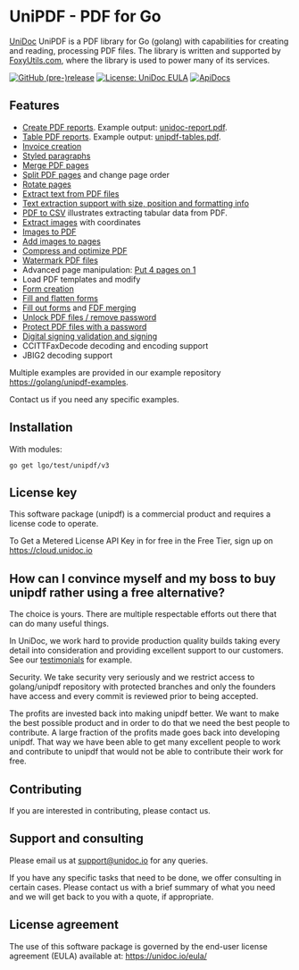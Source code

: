 # UniPDF - PDF for Go

[UniDoc](http://unidoc.io) UniPDF is a PDF library for Go (golang) with capabilities for
creating and reading, processing PDF files. The library is written and supported by
[FoxyUtils.com](https://foxyutils.com), where the library is used to power many of its services.

[![GitHub (pre-)release](https://img.shields.io/github/release/unidoc/unipdf/all.svg)](https://lgo/test/unipdf/releases)
[![License: UniDoc EULA](https://img.shields.io/badge/license-UniDoc%20EULA-blue)](https://unidoc.io/eula/)
[![ApiDocs](https://img.shields.io/badge/godoc-reference-blue.svg)](https://apidocs.unidoc.io/unipdf/latest/)

## Features

- [Create PDF reports](https://golang/unipdf-examples/blob/master/report/pdf_report.go). Example output: [unidoc-report.pdf](https://golang/unipdf-examples/blob/master/report/unidoc-report.pdf).
- [Table PDF reports](https://golang/unipdf-examples/blob/master/report/pdf_tables.go). Example output: [unipdf-tables.pdf](https://golang/unipdf-examples/blob/master/report/unipdf-tables.pdf).
- [Invoice creation](https://unidoc.io/news/simple-invoices)
- [Styled paragraphs](https://golang/unipdf-examples/blob/master/report/pdf_formatted_text.go)
- [Merge PDF pages](https://golang/unipdf-examples/blob/master/pages/pdf_merge.go)
- [Split PDF pages](https://golang/unipdf-examples/blob/master/pages/pdf_split.go) and change page order
- [Rotate pages](https://golang/unipdf-examples/blob/master/pages/pdf_rotate.go)
- [Extract text from PDF files](https://golang/unipdf-examples/blob/master/extract/pdf_extract_text.go)
- [Text extraction support with size, position and formatting info](https://golang/unipdf-examples/blob/master/text/pdf_text_locations.go)
- [PDF to CSV](https://golang/unipdf-examples/blob/master/text/pdf_to_csv.go) illustrates extracting tabular data from PDF.
- [Extract images](https://golang/unipdf-examples/blob/master/extract/pdf_extract_images.go) with coordinates
- [Images to PDF](https://golang/unipdf-examples/blob/master/image/pdf_images_to_pdf.go)
- [Add images to pages](https://golang/unipdf-examples/blob/master/image/pdf_add_image_to_page.go)
- [Compress and optimize PDF](https://golang/unipdf-examples/blob/master/compress/pdf_optimize.go)
- [Watermark PDF files](https://golang/unipdf-examples/blob/master/image/pdf_watermark_image.go)
- Advanced page manipulation: [Put 4 pages on 1](https://golang/unipdf-examples/blob/master/pages/pdf_4up.go)
- Load PDF templates and modify
- [Form creation](https://golang/unipdf-examples/blob/master/forms/pdf_form_add.go)
- [Fill and flatten forms](https://golang/unipdf-examples/blob/master/forms/pdf_form_flatten.go)
- [Fill out forms](https://golang/unipdf-examples/blob/master/forms/pdf_form_fill_json.go) and [FDF merging](https://golang/unipdf-examples/blob/master/forms/pdf_form_fill_fdf_merge.go)
- [Unlock PDF files / remove password](https://golang/unipdf-examples/blob/master/security/pdf_unlock.go)
- [Protect PDF files with a password](https://golang/unipdf-examples/blob/master/security/pdf_protect.go)
- [Digital signing validation and signing](https://golang/unipdf-examples/tree/master/signatures)
- CCITTFaxDecode decoding and encoding support
- JBIG2 decoding support

Multiple examples are provided in our example repository <https://golang/unipdf-examples>.

Contact us if you need any specific examples.

## Installation

With modules:

```
go get lgo/test/unipdf/v3
```

## License key

This software package (unipdf) is a commercial product and requires a license code to operate.

To Get a Metered License API Key in for free in the Free Tier, sign up on <https://cloud.unidoc.io>

## How can I convince myself and my boss to buy unipdf rather using a free alternative?

The choice is yours. There are multiple respectable efforts out there that can do many useful things.

In UniDoc, we work hard to provide production quality builds taking every detail into consideration and providing excellent support to our customers. See our [testimonials](https://unidoc.io) for example.

Security. We take security very seriously and we restrict access to golang/unipdf repository with protected branches and only the founders have access and every commit is reviewed prior to being accepted.

The profits are invested back into making unipdf better. We want to make the best possible product and in order to do that we need the best people to contribute. A large fraction of the profits made goes back into developing unipdf. That way we have been able to get many excellent people to work and contribute to unipdf that would not be able to contribute their work for free.

## Contributing

If you are interested in contributing, please contact us.

## Support and consulting

Please email us at <support@unidoc.io> for any queries.

If you have any specific tasks that need to be done, we offer consulting in certain cases.
Please contact us with a brief summary of what you need and we will get back to you with a quote, if appropriate.

## License agreement

The use of this software package is governed by the end-user license agreement
(EULA) available at: <https://unidoc.io/eula/>
